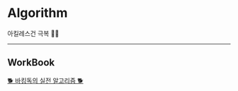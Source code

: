 # Algorithm
아킬레스건 극복 🤛🏻

---

## WorkBook

[🐕 바킹독의 실전 알고리즘 🐕](https://github.com/encrypted-def/basic-algo-lecture/blob/master/workbook.md)
